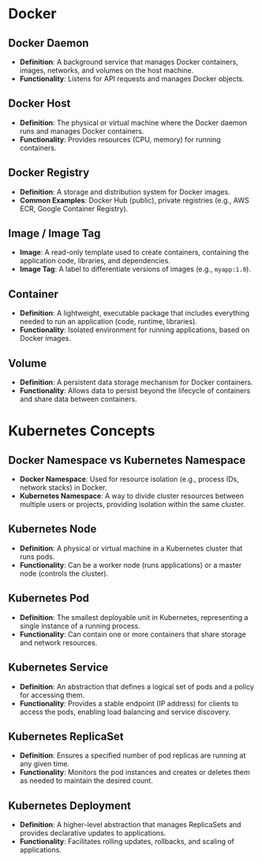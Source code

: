 # Docker

## Docker Daemon
- **Definition**: A background service that manages Docker containers, images, networks, and volumes on the host machine.
- **Functionality**: Listens for API requests and manages Docker objects.

## Docker Host
- **Definition**: The physical or virtual machine where the Docker daemon runs and manages Docker containers.
- **Functionality**: Provides resources (CPU, memory) for running containers.

## Docker Registry
- **Definition**: A storage and distribution system for Docker images.
- **Common Examples**: Docker Hub (public), private registries (e.g., AWS ECR, Google Container Registry).

## Image / Image Tag
- **Image**: A read-only template used to create containers, containing the application code, libraries, and dependencies.
- **Image Tag**: A label to differentiate versions of images (e.g., `myapp:1.0`).

## Container
- **Definition**: A lightweight, executable package that includes everything needed to run an application (code, runtime, libraries).
- **Functionality**: Isolated environment for running applications, based on Docker images.

## Volume
- **Definition**: A persistent data storage mechanism for Docker containers.
- **Functionality**: Allows data to persist beyond the lifecycle of containers and share data between containers.

# Kubernetes Concepts

## Docker Namespace vs Kubernetes Namespace
- **Docker Namespace**: Used for resource isolation (e.g., process IDs, network stacks) in Docker.
- **Kubernetes Namespace**: A way to divide cluster resources between multiple users or projects, providing isolation within the same cluster.

## Kubernetes Node
- **Definition**: A physical or virtual machine in a Kubernetes cluster that runs pods.
- **Functionality**: Can be a worker node (runs applications) or a master node (controls the cluster).

## Kubernetes Pod
- **Definition**: The smallest deployable unit in Kubernetes, representing a single instance of a running process.
- **Functionality**: Can contain one or more containers that share storage and network resources.

## Kubernetes Service
- **Definition**: An abstraction that defines a logical set of pods and a policy for accessing them.
- **Functionality**: Provides a stable endpoint (IP address) for clients to access the pods, enabling load balancing and service discovery.

## Kubernetes ReplicaSet
- **Definition**: Ensures a specified number of pod replicas are running at any given time.
- **Functionality**: Monitors the pod instances and creates or deletes them as needed to maintain the desired count.

## Kubernetes Deployment
- **Definition**: A higher-level abstraction that manages ReplicaSets and provides declarative updates to applications.
- **Functionality**: Facilitates rolling updates, rollbacks, and scaling of applications.
